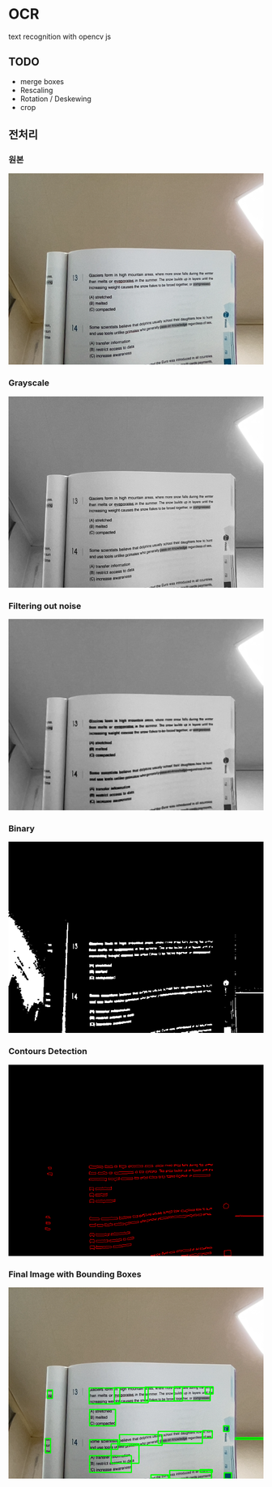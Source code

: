 # OCR

text recognition with opencv js

## TODO

- merge boxes
- Rescaling
- Rotation / Deskewing
- crop

## 전처리

### 원본

![original](docs/1.png)

### Grayscale

![original](docs/2.png)

### Filtering out noise

![original](docs/3.png)

### Binary

![original](docs/4.png)

### Contours Detection

![original](docs/5.png)

### Final Image with Bounding Boxes

![original](docs/6.png)
